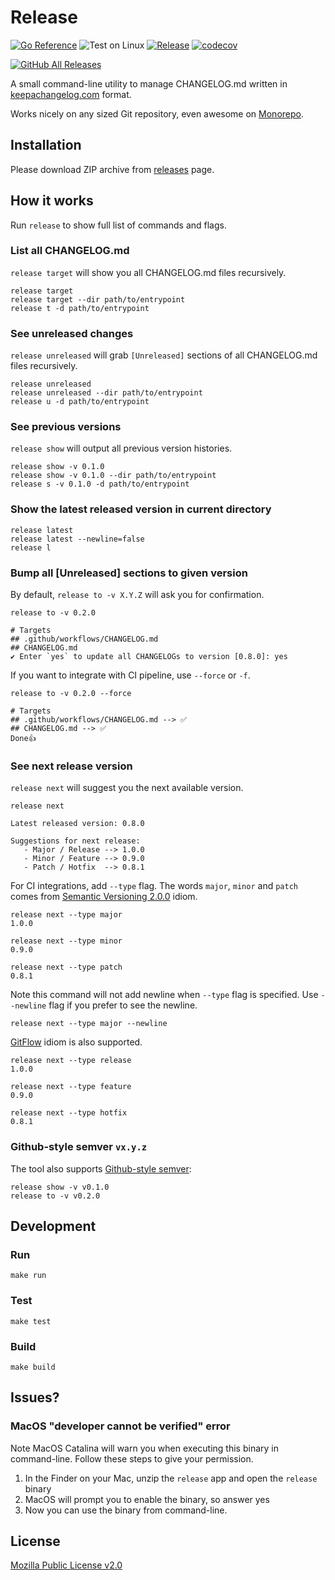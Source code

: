 # Release

[![Go Reference](https://pkg.go.dev/badge/github.com/tomodian/release.svg)](https://pkg.go.dev/github.com/tomodian/release)
![Test on Linux](https://github.com/tomodian/release/workflows/Test%20on%20Linux/badge.svg?branch=develop)
[![Release](https://github.com/tomodian/release/actions/workflows/release.yml/badge.svg)](https://github.com/tomodian/release/actions/workflows/release.yml)
[![codecov](https://codecov.io/gh/tomodian/release/branch/develop/graph/badge.svg)](https://codecov.io/gh/tomodian/release)

[![GitHub All Releases](https://img.shields.io/github/downloads/tomodian/release/total?style=social)](https://github.com/tomodian/release/releases)

A small command-line utility to manage CHANGELOG.md written in [keepachangelog.com](https://keepachangelog.com) format.

Works nicely on any sized Git repository, even awesome on [Monorepo](https://en.wikipedia.org/wiki/Monorepo).

## Installation

Please download ZIP archive from [releases](https://github.com/tomodian/release/releases) page.

## How it works

Run `release` to show full list of commands and flags.

### List all CHANGELOG.md

`release target` will show you all CHANGELOG.md files recursively.

    release target
    release target --dir path/to/entrypoint
    release t -d path/to/entrypoint

### See unreleased changes

`release unreleased` will grab `[Unreleased]` sections of all CHANGELOG.md files recursively.

    release unreleased
    release unreleased --dir path/to/entrypoint
    release u -d path/to/entrypoint

### See previous versions

`release show` will output all previous version histories.

    release show -v 0.1.0
    release show -v 0.1.0 --dir path/to/entrypoint
    release s -v 0.1.0 -d path/to/entrypoint

### Show the latest released version in current directory

    release latest
    release latest --newline=false
    release l

### Bump all [Unreleased] sections to given version

By default, `release to -v X.Y.Z` will ask you for confirmation.

    release to -v 0.2.0

    # Targets
    ## .github/workflows/CHANGELOG.md
    ## CHANGELOG.md
    ✔ Enter `yes` to update all CHANGELOGs to version [0.8.0]: yes

If you want to integrate with CI pipeline, use `--force` or `-f`.

    release to -v 0.2.0 --force

    # Targets
    ## .github/workflows/CHANGELOG.md --> ✅
    ## CHANGELOG.md --> ✅
    Done👍

### See next release version

`release next` will suggest you the next available version.

    release next

    Latest released version: 0.8.0

    Suggestions for next release:
       - Major / Release --> 1.0.0
       - Minor / Feature --> 0.9.0
       - Patch / Hotfix  --> 0.8.1

For CI integrations, add `--type` flag.
The words `major`, `minor` and `patch` comes from [Semantic Versioning 2.0.0](https://semver.org) idiom.

    release next --type major
    1.0.0

    release next --type minor
    0.9.0

    release next --type patch
    0.8.1

Note this command will not add newline when `--type` flag is specified.
Use `--newline` flag if you prefer to see the newline.

    release next --type major --newline

[GitFlow](https://www.atlassian.com/git/tutorials/comparing-workflows/gitflow-workflow) idiom is also supported.

    release next --type release
    1.0.0

    release next --type feature
    0.9.0

    release next --type hotfix
    0.8.1

### Github-style semver `vx.y.z`

The tool also supports [Github-style semver](https://semver.org/#is-v123-a-semantic-version):

    release show -v v0.1.0
    release to -v v0.2.0

## Development

### Run

    make run

### Test

    make test

### Build

    make build

## Issues?

### MacOS "developer cannot be verified" error

Note MacOS Catalina will warn you when executing this binary in command-line.
Follow these steps to give your permission.

1. In the Finder on your Mac, unzip the `release` app and open the `release` binary
2. MacOS will prompt you to enable the binary, so answer yes
3. Now you can use the binary from command-line.

## License

[Mozilla Public License v2.0](LICENSE)
